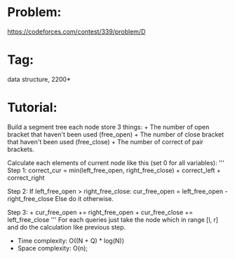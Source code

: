 # Problem:
https://codeforces.com/contest/339/problem/D

# Tag:
data structure, 2200*

# Tutorial:
Build a segment tree each node store 3 things:
    + The number of open bracket that haven't been used (free_open)
    + The number of close bracket that haven't been used (free_close)
    + The number of correct of pair brackets.
    
Calculate each elements of current node like this (set 0 for all variables):
'''
Step 1:
    correct_cur = min(left_free_open, right_free_close) + correct_left + correct_right

Step 2:
    If left_free_open > right_free_close:
    cur_free_open = left_free_open - right_free_close
    Else do it otherwise.

Step 3:
        + cur_free_open += right_free_open
        + cur_free_close += left_free_close
'''
For each queries just take the node which in range [l, r] and do the calculation like previous step.

  - Time complexity: O((N + Q) * log(N)) <br>
  - Space complexity: O(n);
